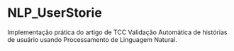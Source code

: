 # NLP_UserStorie
Implementação prática do artigo de TCC Validação Automática de histórias de usuário usando Processamento de Linguagem Natural. 
